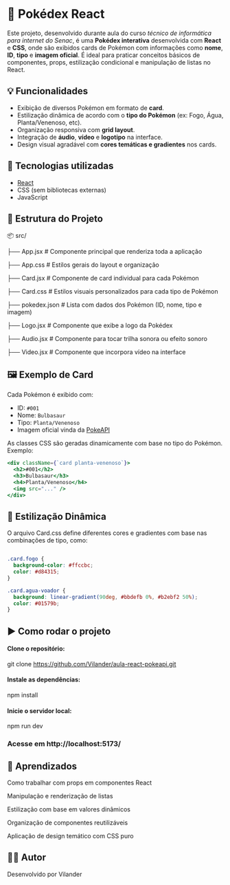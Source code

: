 # 📘 Pokédex React

Este projeto, desenvolvido durante aula do curso *técnico de informática para internet do Senac*, é uma **Pokédex interativa** desenvolvida com **React** e **CSS**, onde são exibidos cards de Pokémon com informações como **nome**, **ID**, **tipo** e **imagem oficial**. É ideal para praticar conceitos básicos de componentes, props, estilização condicional e manipulação de listas no React.

## 💡 Funcionalidades

- Exibição de diversos Pokémon em formato de **card**.
- Estilização dinâmica de acordo com o **tipo do Pokémon** (ex: Fogo, Água, Planta/Venenoso, etc).
- Organização responsiva com **grid layout**.
- Integração de **áudio**, **vídeo** e **logotipo** na interface.
- Design visual agradável com **cores temáticas e gradientes** nos cards.

## 🧱 Tecnologias utilizadas

- [React](https://reactjs.org/)
- CSS (sem bibliotecas externas)
- JavaScript

## 📁 Estrutura do Projeto

📦 src/

├── App.jsx # Componente principal que renderiza toda a aplicação

├── App.css # Estilos gerais do layout e organização

├── Card.jsx # Componente de card individual para cada Pokémon

├── Card.css # Estilos visuais personalizados para cada tipo de Pokémon

├── pokedex.json # Lista com dados dos Pokémon (ID, nome, tipo e imagem)

├── Logo.jsx # Componente que exibe a logo da Pokédex

├── Audio.jsx # Componente para tocar trilha sonora ou efeito sonoro

├── Video.jsx # Componente que incorpora vídeo na interface


## 🖼️ Exemplo de Card

Cada Pokémon é exibido com:
- ID: `#001`
- Nome: `Bulbasaur`
- Tipo: `Planta/Venenoso`
- Imagem oficial vinda da [PokeAPI](https://pokeapi.co/)

As classes CSS são geradas dinamicamente com base no tipo do Pokémon. Exemplo:
```jsx
<div className={`card planta-venenoso`}>
  <h2>#001</h2>
  <h3>Bulbasaur</h3>
  <h4>Planta/Venenoso</h4>
  <img src="..." />
</div> 
```

## 🎨 Estilização Dinâmica
O arquivo Card.css define diferentes cores e gradientes com base nas combinações de tipo, como:

```css

.card.fogo {
  background-color: #ffccbc;
  color: #d84315;
}

.card.agua-voador {
  background: linear-gradient(90deg, #bbdefb 0%, #b2ebf2 50%);
  color: #01579b;
}
```

## ▶️ Como rodar o projeto
#### Clone o repositório:

git clone https://github.com/Vilander/aula-react-pokeapi.git

#### Instale as dependências:

npm install

#### Inicie o servidor local:


npm run dev

### Acesse em http://localhost:5173/

## 🧠 Aprendizados
Como trabalhar com props em componentes React

Manipulação e renderização de listas

Estilização com base em valores dinâmicos

Organização de componentes reutilizáveis

Aplicação de design temático com CSS puro



## 🧑‍💻 Autor

Desenvolvido por Vilander

